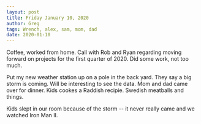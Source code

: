 ```yaml
---
layout: post
title: Friday January 10, 2020
author: Greg
tags: Wrench, alex, sam, mom, dad
date: 2020-01-10
---
```


Coffee, worked from home. Call with Rob and Ryan regarding moving forward on projects for the first quarter of 2020. Did some work, not too much.

Put my new weather station up on a pole in the back yard. They say a big storm is coming. Will be interesting to see the data. Mom and dad came over for dinner. Kids cookes a Raddish recipie. Swedish meatballs and things.

Kids slept in our room because of the storm -- it never really came and we watched Iron Man II.
